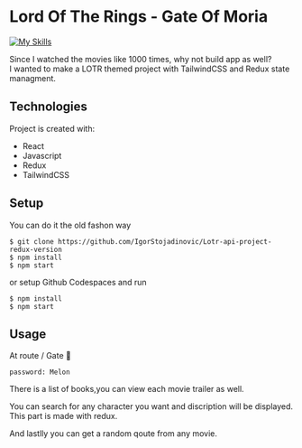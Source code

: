 # Lord Of The Rings - Gate Of Moria

[![My Skills](https://skills.thijs.gg/icons?i=javascript,react,redux,tailwind,&theme=dark)](https://skills.thijs.gg)

Since I watched the movies like 1000 times, why not build app as well?<br>
I wanted to make a LOTR themed project with TailwindCSS and Redux state managment.

## Technologies

Project is created with:

- React
- Javascript
- Redux
- TailwindCSS

## Setup

You can do it the old fashon way

```
$ git clone https://github.com/IgorStojadinovic/Lotr-api-project-redux-version
$ npm install
$ npm start

```

or setup Github Codespaces and run

```
$ npm install
$ npm start

```

## Usage

At route / Gate 🧙

```
password: Melon
```

There is a list of books,you can view each movie trailer as well. <br>

You can search for any character you want and discription will be displayed. This part is made with redux.

And lastlly you can get a random qoute from any movie.
